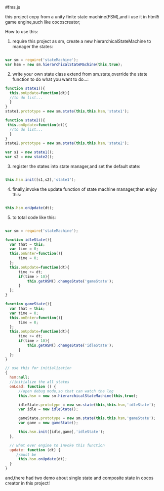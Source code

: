 #fms.js

this project copy from a unity finite state machine(FSM),and i use it in html5 game engine,such like cocoscreator;

How to use this:
  1. require this project as sm, create a new hierarchicalStateMachine to manager the states:
  ```javascript

  var sm = require('stateMachine');
  var hsm = new sm.hierarchicalStateMachine(this,true);
  ```
  2. write your own state class extend from sm.state,override the state function to do what you want to do...:
  ```javascript
  function state1(){
    this.onUpdate=function(dt){
    //to do list...
    }
  }
  state1.prototype = new sm.state(this,this.hsm,'state1');

  function state2(){
   this.onUpdate=function(dt){
    //to do list...
    }
  }
  state2.prototype = new sm.state(this,this.hsm,'state2');

  var s1 = new state1();
  var s2 = new state2();
  ```
  3. register the states into state manager,and set the default state:
  ```javascript

  this.hsm.init([s1,s2],'state1');
  ```
  4. finally,invoke the update function of state machine manager,then enjoy this:
  ```javascript

  this.hsm.onUpdate(dt);
  ```
  5. to total code like this:
  ```javascript

  var sm = require('stateMachine');

  function idleState(){
    var that = this;
    var time = 0;
    this.onEnter=function(){
        time = 0;
    };
    this.onUpdate=function(dt){
        time += dt;
        if(time > 10){
            this.getHSM().changeState('gameState');
        }
    };
  }

  function gameState(){
    var that = this;
    var time = 0;
    this.onEnter=function(){
        time = 0;
    };
    this.onUpdate=function(dt){
        time += dt;
        if(time > 10){
            this.getHSM().changeState('idleState');
        }
    };
  }

  // use this for initialization
  {
    hsm:null;
    //initialize the all states
    onLoad: function () {
        //open debug mode,so that can watch the log
        this.hsm = new sm.hierarchicalStateMachine(this,true);

        idleState.prototype = new sm.state(this,this.hsm,'idleState');
        var idle = new idleState();

        gameState.prototype = new sm.state(this,this.hsm,'gameState');
        var game = new gameState();

        this.hsm.init([idle,game],'idleState');
    },

    // what ever engine to invoke this function
    update: function (dt) {
       //must be
        this.hsm.onUpdate(dt);
    }
  }
  ```

  and,there had two demo about single state and composite state in cocos creator in this project!
